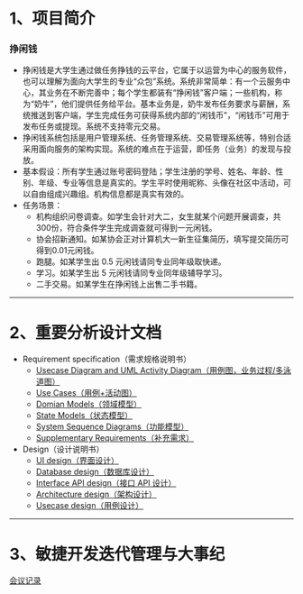 # 1、项目简介
### 挣闲钱
 - 挣闲钱是大学生通过做任务挣钱的云平台，它属于以运营为中心的服务软件，也可以理解为面向大学生的专业“众包”系统。系统非常简单：有一个云服务中心，其业务在不断完善中；每个学生都装有“挣闲钱”客户端；一些机构，称为“奶牛”，他们提供任务给平台。基本业务是，奶牛发布任务要求与薪酬，系统推送到客户端，学生完成任务可获得系统内部的“闲钱币”，“闲钱币”可用于发布任务或提现。系统不支持零元交易。
 - 挣闲钱系统包括是用户管理系统、任务管理系统、交易管理系统等，特别合适采用面向服务的架构实现。系统的难点在于运营，即任务（业务）的发现与投放。
 - 基本假设：所有学生通过账号密码登陆；学生注册的学号、姓名、年龄、性别、年级、专业等信息是真实的。学生平时使用昵称、头像在社区中活动，可以自由组成兴趣组。机构信息都是真实有效的。
 - 任务场景：
    - 机构组织问卷调查。如学生会针对大二，女生就某个问题开展调查，共300份，符合条件学生完成调查就可得到一元闲钱。
     -	协会招新通知。如某协会正对计算机大一新生征集简历，填写提交简历可得到0.01元闲钱。
      -	跑腿。如某学生出 0.5 元闲钱请同专业同年级取快递。
      -	学习。如某学生出 5 元闲钱请同专业同年级辅导学习。
      -	二手交易。如某学生在挣闲钱上出售二手书籍。

---

# 2、重要分析设计文档
+ Requirement specification（需求规格说明书）
  + [Usecase Diagram and UML Activity Diagram（用例图，业务过程/多泳道图）](https://hhhghh.github.io/Dashboard/06-01-usecase-diagram)            
  + [Use Cases（用例+活动图）](https://hhhghh.github.io/Dashboard/06-02-use-cases)       
  + [Domian Models（领域模型）](https://hhhghh.github.io/Dashboard/06-03-domian_model)
  + [State Models（状态模型）](https://hhhghh.github.io/Dashboard/06-04-state_model)
  + [System Sequence Diagrams（功能模型）](https://hhhghh.github.io/Dashboard/06-05-system-sequence-diagrams)
  + [Supplementary Requirements（补充需求）](https://hhhghh.github.io/Dashboard/06-06-supplementary-requirements)
+ Design（设计说明书）
  + [UI design（界面设计）](https://hhhghh.github.io/Dashboard/07-01-UI-design-prototype)
  + [Database design（数据库设计）](https://hhhghh.github.io/Dashboard/07-02-Database-design)
  + [Interface API design（接口 API 设计）](https://hhhghh.github.io/API-document/public)
  + [Architecture design（架构设计）](https://hhhghh.github.io/Dashboard/07-04-software-architecture)
  + [Usecase design（用例设计）]()

---

# 3、敏捷开发迭代管理与大事纪             
[会议记录](https://hhhghh.github.io/Dashboard/X1-inception-meeting)

